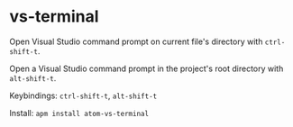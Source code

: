 # vs-terminal

Open Visual Studio command prompt on current file's directory with `ctrl-shift-t`.

Open a Visual Studio command prompt in the project's root directory with `alt-shift-t`.

Keybindings: `ctrl-shift-t`, `alt-shift-t`

Install: `apm install atom-vs-terminal`
